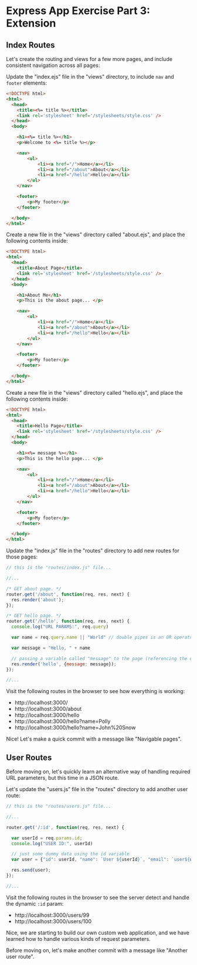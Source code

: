 # Express App Exercise Part 3: Extension

## Index Routes

Let's create the routing and views for a few more pages, and include consistent navigation across all pages:

Update the "index.ejs" file in the "views" directory, to include `nav` and `footer` elements:

```html
<!DOCTYPE html>
<html>
  <head>
    <title><%= title %></title>
    <link rel='stylesheet' href='/stylesheets/style.css' />
  </head>
  <body>

    <h1><%= title %></h1>
    <p>Welcome to <%= title %></p>

    <nav>
        <ul>
            <li><a href="/">Home</a></li>
            <li><a href="/about">About</a></li>
            <li><a href="/hello">Hello</a></li>
        </ul>
    </nav>

    <footer>
        <p>My footer</p>
    </footer>

  </body>
</html>

```

Create a new file in the "views" directory called "about.ejs", and place the following contents inside:

```html
<!DOCTYPE html>
<html>
  <head>
    <title>About Page</title>
    <link rel='stylesheet' href='/stylesheets/style.css' />
  </head>
  <body>

    <h1>About Me</h1>
    <p>This is the about page... </p>

    <nav>
        <ul>
            <li><a href="/">Home</a></li>
            <li><a href="/about">About</a></li>
            <li><a href="/hello">Hello</a></li>
        </ul>
    </nav>

    <footer>
        <p>My footer</p>
    </footer>

  </body>
</html>
```

Create a new file in the "views" directory called "hello.ejs", and place the following contents inside:

```html
<!DOCTYPE html>
<html>
  <head>
    <title>Hello Page</title>
    <link rel='stylesheet' href='/stylesheets/style.css' />
  </head>
  <body>

    <h1><%= message %></h1>
    <p>This is the hello page... </p>

    <nav>
        <ul>
            <li><a href="/">Home</a></li>
            <li><a href="/about">About</a></li>
            <li><a href="/hello">Hello</a></li>
        </ul>
    </nav>

    <footer>
        <p>My footer</p>
    </footer>

  </body>
</html>
```

Update the "index.js" file in the "routes" directory to add new routes for those pages:


```js
// this is the "routes/index.js" file...

//...

/* GET about page. */
router.get('/about', function(req, res, next) {
  res.render('about');
});

/* GET hello page. */
router.get('/hello', function(req, res, next) {
  console.log("URL PARAMS:", req.query)

  var name = req.query.name || "World" // double pipes is an OR operator that allows us to use a default value if the url params are null / not specified

  var message = "Hello, " + name

  // passing a variable called "message" to the page (referencing the object's key name)
  res.render('hello', {message: message});
});

//...

```

Visit the following routes in the browser to see how everything is working:
   + http://localhost:3000/
   + http://localhost:3000/about
   + http://localhost:3000/hello
   + http://localhost:3000/hello?name=Polly
   + http://localhost:3000/hello?name=John%20Snow

Nice! Let's make a quick commit with a message like "Navigable pages".

## User Routes

Before moving on, let's quickly learn an alternative way of handling required URL parameters, but this time in a JSON route.

Let's update the "users.js" file in the "routes" directory to add another user route:

```js
// this is the "routes/users.js" file...

//...

router.get('/:id', function(req, res, next) {

  var userId = req.params.id;
  console.log("USER ID:", userId)

  // just some dummy data using the id variable
  var user = {"id": userId, "name": `User ${userId}`, "email": `user${userId}@example.com`}

  res.send(user);
});

//...

```

Visit the following routes in the browser to see the server detect and handle the dynamic `:id` param:
   + http://localhost:3000/users/99
   + http://localhost:3000/users/100

Nice, we are starting to build our own custom web application, and we have learned how to handle various kinds of request parameters.

Before moving on, let's make another commit with a message like "Another user route".
